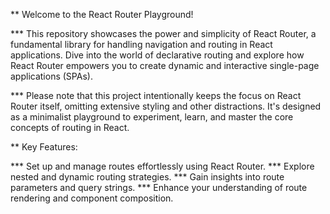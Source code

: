 ** Welcome to the React Router Playground!

*** This repository showcases the power and simplicity of React Router, a fundamental library for handling navigation and routing in React applications. Dive into the world of declarative routing and explore how React Router empowers you to create dynamic and interactive single-page applications (SPAs).

*** Please note that this project intentionally keeps the focus on React Router itself, omitting extensive styling and other distractions. It's designed as a minimalist playground to experiment, learn, and master the core concepts of routing in React.

** Key Features:

*** Set up and manage routes effortlessly using React Router.
*** Explore nested and dynamic routing strategies.
*** Gain insights into route parameters and query strings.
*** Enhance your understanding of route rendering and component composition.

